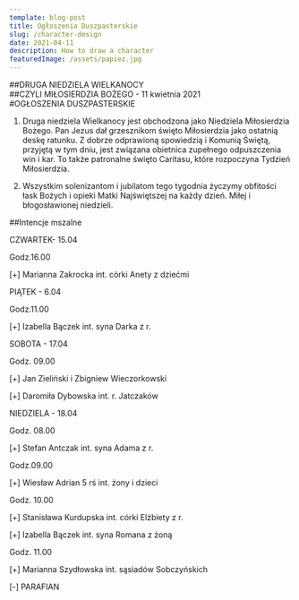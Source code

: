 ```yaml
---
template: blog-post
title: Ogłoszenia Duszpasterskie
slug: /character-design
date: 2021-04-11
description: How to draw a character
featuredImage: /assets/papiez.jpg
---
```




##DRUGA NIEDZIELA WIELKANOCY                                                                                
##CZYLI MIŁOSIERDZIA BOŻEGO - 11 kwietnia 2021                                            
#OGŁOSZENIA DUSZPASTERSKIE

1. Druga niedziela Wielkanocy jest obchodzona jako Niedziela Miłosierdzia Bożego. Pan Jezus dał grzesznikom święto Miłosierdzia jako ostatnią deskę ratunku. Z dobrze odprawioną spowiedzią i Komunią Świętą, przyjętą w tym dniu, jest związana obietnica zupełnego odpuszczenia win i kar. To także patronalne święto Caritasu, które rozpoczyna Tydzień Miłosierdzia.

2. Wszystkim solenizantom i jubilatom tego tygodnia życzymy obfitości łask Bożych i opieki Matki Najświętszej na każdy dzień. Miłej i błogosławionej niedzieli.

##Intencje mszalne 

 
CZWARTEK- 15.04

Godz.16.00

[+] Marianna Zakrocka int. córki Anety z dziećmi

PIĄTEK - 6.04

Godz.11.00

[+] Izabella Bączek int. syna Darka z r. 

SOBOTA - 17.04

Godz. 09.00

[+] Jan Zieliński i Zbigniew Wieczorkowski 

[+] Daromiła Dybowska int. r. Jatczaków

NIEDZIELA - 18.04

Godz. 08.00

[+] Stefan Antczak int. syna Adama z r.

Godz.09.00

[+] Wiesław Adrian 5 rś int. żony i dzieci

Godz. 10.00

[+] Stanisława Kurdupska int. córki Elżbiety z r. 

[+] Izabella Bączek int. syna Romana z żoną

Godz. 11.00

[+] Marianna Szydłowska int. sąsiadów Sobczyńskich 

[-] PARAFIAN



